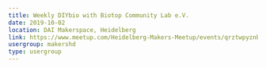 ```yaml
---
title: Weekly DIYbio with Biotop Community Lab e.V.
date: 2019-10-02
location: DAI Makerspace, Heidelberg
link: https://www.meetup.com/Heidelberg-Makers-Meetup/events/qrztwpyznbdb/
usergroup: makershd
type: usergroup
---
```

